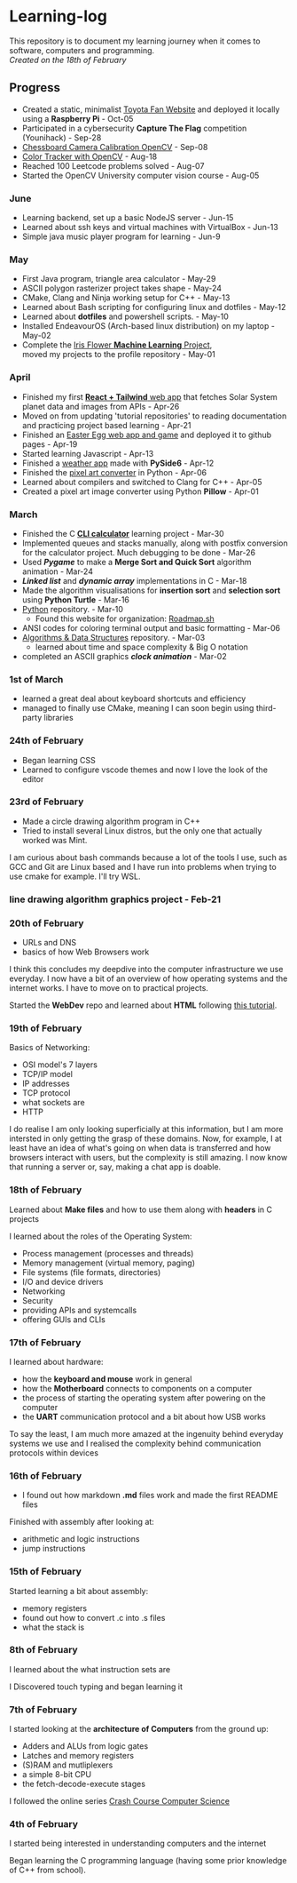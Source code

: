 # Learning-log

This repository is to document my learning journey
when it comes to software, computers and programming.  
*Created on the 18th of February*

## Progress

- Created a static, minimalist
[Toyota Fan Website](https://github.com/Adrian-rospx/toyota-fan-site)
and deployed it locally using a **Raspberry Pi** - Oct-05
- Participated in a cybersecurity **Capture The Flag**
competition (Younihack) - Sep-28
- [Chessboard Camera Calibration OpenCV](https://github.com/Adrian-rospx/camera-calibration) -
Sep-08
- [Color Tracker with OpenCV](https://github.com/Adrian-rospx/color-tracker) -
Aug-18
- Reached 100 Leetcode problems solved - Aug-07
- Started the OpenCV University computer vision course - Aug-05

### June

- Learning backend, set up a basic NodeJS server - Jun-15
- Learned about ssh keys and virtual machines with VirtualBox - Jun-13
- Simple java music player program for learning - Jun-9

### May

- First Java program, triangle area calculator - May-29
- ASCII polygon rasterizer project takes shape - May-24
- CMake, Clang and Ninja working setup for C++ - May-13
- Learned about Bash scripting for configuring linux and dotfiles - May-12
- Learned about **dotfiles** and powershell scripts. - May-10
- Installed EndeavourOS (Arch-based linux distribution)
on my laptop - May-02
- Complete the [Iris Flower **Machine Learning** Project](https://github.com/Adrian-rospx/iris-flower),  
moved my projects to the profile repository - May-01

### April

- Finished my first [**React + Tailwind** web app](https://github.com/Adrian-rospx/solar-system-site)
that fetches Solar System planet data and images from APIs - Apr-26
- Moved on from updating 'tutorial repositories' to reading documentation and practicing
project based learning - Apr-21
- Finished an [Easter Egg web app and game](https://github.com/Adrian-rospx/easter-egg)
and deployed it to github pages - Apr-19
- Started learning Javascript - Apr-13
- Finished a [weather app](https://github.com/Adrian-rospx/weather-app.git)
made with **PySide6** - Apr-12
- Finished the [pixel art converter](https://github.com/Adrian-rospx/pixel-converter)
in Python - Apr-06
- Learned about compilers and switched to Clang for C++ - Apr-05
- Created a pixel art image converter using Python **Pillow** - Apr-01

### March

- Finished the C [**CLI calculator**](https://github.com/Adrian-rospx/calc-cli.git)
learning project - Mar-30
- Implemented queues and stacks manually, along with postfix conversion for
the calculator project. Much debugging to be done - Mar-26
- Used ***Pygame*** to make a **Merge Sort and Quick Sort** algorithm animation - Mar-24
- ***Linked list*** and ***dynamic array*** implementations in C - Mar-18
- Made the algorithm visualisations for **insertion sort** and **selection sort**  
using **Python Turtle** - Mar-16
- [Python](https://github.com/Adrian-rospx/Python.git) repository. - Mar-10
  - Found this website for organization: [Roadmap.sh](https://roadmap.sh)
- ANSI codes for coloring terminal output and basic formatting - Mar-06
- [Algorithms & Data Structures](https://github.com/Adrian-rospx/Algorithms-Data-Structures.git)
repository. - Mar-03
  - learned about time and space complexity & Big O notation
- completed an ASCII graphics ***clock animation*** - Mar-02

### 1st of March

- learned a great deal about keyboard shortcuts and efficiency
- managed to finally use CMake, meaning I can soon begin using third-party libraries

### 24th of February

- Began learning CSS
- Learned to configure vscode themes and now I love the look of the editor

### 23rd of February

- Made a circle drawing algorithm program in C++
- Tried to install several Linux distros, but the only one that actually worked was Mint.

I am curious about bash commands because a lot of the tools I use, such
as GCC and Git are Linux based and I have run into problems when trying
to use cmake for example. I'll try WSL.

### line drawing algorithm graphics project - Feb-21

### 20th of February

- URLs and DNS
- basics of how Web Browsers work

I think this concludes my deepdive into the computer infrastructure we use
everyday. I now have a bit of an overview of how operating systems and the
internet works. I have to move on to practical projects.

Started the **WebDev** repo and learned about **HTML** following
[this tutorial](https://youtu.be/HGTJBPNC-Gw?si=40-EgLgE5XYCWGhq).

### 19th of February

Basics of Networking:

- OSI model's 7 layers
- TCP/IP model
- IP addresses
- TCP protocol
- what sockets are
- HTTP

I do realise I am only looking superficially at this information, but
I am more intersted in only getting the grasp of these domains.
Now, for example, I at least have an idea of what's going on when data
is transferred and how browsers interact with users, but the complexity
is still amazing. I  now know that running a server or, say, making a
chat app is doable.

### 18th of February

Learned about **Make files** and how to use them along with **headers**
in C projects

I learned about the roles of the Operating System:

- Process management (processes and threads)
- Memory management (virtual memory, paging)
- File systems (file formats, directories)
- I/O and device drivers
- Networking
- Security
- providing APIs and systemcalls
- offering GUIs and CLIs

### 17th of February

I learned about hardware:

- how the **keyboard and mouse** work in general
- how the **Motherboard** connects to components on a computer
- the process of starting the operating system after powering on the computer
- the **UART** communication protocol and a bit about how USB works

To say the least, I am much more amazed at the ingenuity behind
everyday systems we use and I realised the complexity behind
communication protocols within devices

### 16th of February

- I found out how markdown **.md** files work and made the first README files

Finished with assembly after looking at:

- arithmetic and logic instructions
- jump instructions

### 15th of February

Started learning a bit about assembly:

- memory registers
- found out how to convert .c into .s files
- what the stack is

### 8th of February

I learned about the what instruction sets are

I Discovered touch typing and began learning it

### 7th of February

I started looking at the **architecture of Computers** from the ground up:

- Adders and ALUs from logic gates
- Latches and memory registers
- (S)RAM and mutliplexers
- a simple 8-bit CPU
- the fetch-decode-execute stages

I followed the online series [Crash Course Computer Science](https://youtube.com/playlist?list=PL8dPuuaLjXtNlUrzyH5r6jN9ulIgZBpdo&si=fPEFP-QnYMBBTocU)

### 4th of February

I started being interested in understanding computers and the internet

Began learning the C programming language (having some prior knowledge of C++ from
school).
